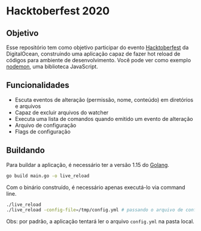 # Hacktoberfest 2020

## Objetivo

Esse repositório tem como objetivo participar do evento [Hacktoberfest](https://hacktoberfest.digitalocean.com/) da DigitalOcean, construindo uma aplicação capaz de fazer hot reload de códigos para ambiente de desenvolvimento. Você pode ver como exemplo [nodemon](https://github.com/remy/nodemon), uma biblioteca JavaScript.

## Funcionalidades
- Escuta eventos de alteração (permissão, nome, conteúdo) em diretórios e arquivos
- Capaz de excluir arquivos do watcher
- Executa uma lista de comandos quando emitido um evento de alteração
- Arquivo de configuração
- Flags de configuração

## Buildando

Para buildar a aplicação, é necessário ter a versão 1.15 do [Golang](https://golang.org/dl/).

```bash
go build main.go -o live_reload
```

Com o binário construído, é necessário apenas executá-lo via command line.
```bash
./live_reload
./live_reload -config-file=/tmp/config.yml # passando o arquivo de configuração
```
Obs: por padrão, a aplicação tentará ler o arquivo `config.yml` na pasta local.
